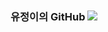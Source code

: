 ### 유정이의 GitHub <img src="https://img.shields.io/badge/GitHub-181717?style=flat&logo=github&logoColor=white"/>

